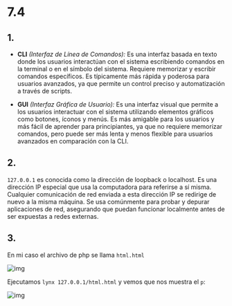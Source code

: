 # 7.4
## 1.
- **CLI** *(Interfaz de Línea de Comandos):* Es una interfaz basada en texto donde los usuarios interactúan con el sistema escribiendo comandos en la terminal o en el símbolo del sistema. Requiere memorizar y escribir comandos específicos. Es típicamente más rápida y poderosa para usuarios avanzados, ya que permite un control preciso y automatización a través de scripts.

- **GUI** *(Interfaz Gráfica de Usuario):* Es una interfaz visual que permite a los usuarios interactuar con el sistema utilizando elementos gráficos como botones, íconos y menús. Es más amigable para los usuarios y más fácil de aprender para principiantes, ya que no requiere memorizar comandos, pero puede ser más lenta y menos flexible para usuarios avanzados en comparación con la CLI.

## 2.
``127.0.0.1`` es conocida como la dirección de loopback o localhost. Es una dirección IP especial que usa la computadora para referirse a sí misma. Cualquier comunicación de red enviada a esta dirección IP se redirige de nuevo a la misma máquina. Se usa comúnmente para probar y depurar aplicaciones de red, asegurando que puedan funcionar localmente antes de ser expuestas a redes externas.

## 3.
En mi caso el archivo de php se llama `html.html`

![img]()

Ejecutamos `lynx 127.0.0.1/html.html` y  vemos que nos muestra el `p`:

![img]()